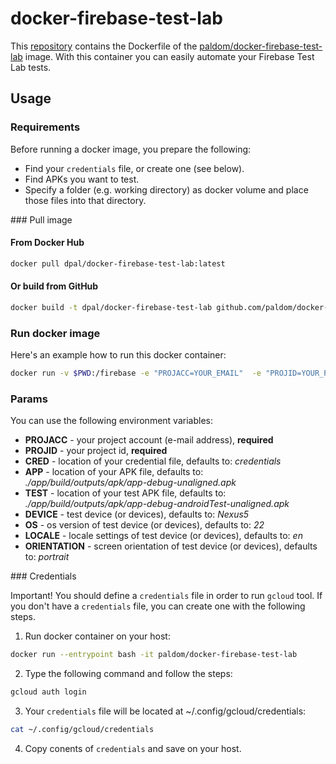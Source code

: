 # docker-firebase-test-lab

This [repository](https://github.com/paldom/docker-firebase-test-lab) contains the Dockerfile of the [paldom/docker-firebase-test-lab](https://hub.docker.com/r/dpal/docker-firebase-test-lab/) image. With this container you can easily automate your Firebase Test Lab tests.

## Usage

### Requirements

Before running a docker image, you prepare the following:

* Find your ```credentials``` file, or create one (see below).
* Find APKs you want to test.
* Specify a folder (e.g. working directory) as docker volume and place those files into that directory.

### Pull image

#### From Docker Hub

```sh
docker pull dpal/docker-firebase-test-lab:latest
```

#### Or build from GitHub

```sh
docker build -t dpal/docker-firebase-test-lab github.com/paldom/docker-firebase-test-lab
```

### Run docker image

Here's an example how to run this docker container:

```sh
docker run -v $PWD:/firebase -e "PROJACC=YOUR_EMAIL"  -e "PROJID=YOUR_PROJECT_ID" -e "DEVICE=Nexus5" -e "OS=22" --name firebase paldom/docker-firebase-test-lab
```

### Params

You can use the following environment variables:

* **PROJACC** - your project account (e-mail address), **required**
* **PROJID** - your project id, **required**
* **CRED** - location of your credential file, defaults to: *credentials*
* **APP** - location of your APK file, defaults to: *./app/build/outputs/apk/app-debug-unaligned.apk*
* **TEST** - location of your test APK file, defaults to: *./app/build/outputs/apk/app-debug-androidTest-unaligned.apk*
* **DEVICE** - test device (or devices), defaults to: *Nexus5*
* **OS** - os version of test device (or devices), defaults to: *22*
* **LOCALE** - locale settings of test device (or devices), defaults to: *en*
* **ORIENTATION** - screen orientation of test device (or devices), defaults to: *portrait*

### Credentials

Important! You should define a ```credentials``` file in order to run ```gcloud``` tool. If you don't have a ```credentials``` file, you can create one with the following steps.

1. Run docker container on your host:

```sh
docker run --entrypoint bash -it paldom/docker-firebase-test-lab
```

2. Type the following command and follow the steps:

```sh
gcloud auth login
```

3. Your ```credentials``` file will be located at ~/.config/gcloud/credentials:

```sh
cat ~/.config/gcloud/credentials
```

4. Copy conents of ```credentials``` and save on your host.